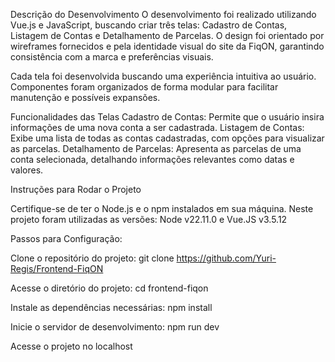 Descrição do Desenvolvimento O desenvolvimento foi realizado utilizando Vue.js e JavaScript, buscando criar três telas: Cadastro de Contas, Listagem de Contas e Detalhamento de Parcelas. O design foi orientado por wireframes fornecidos e pela identidade visual do site da FiqON, garantindo consistência com a marca e preferências visuais.

Cada tela foi desenvolvida buscando uma experiência intuitiva ao usuário. Componentes foram organizados de forma modular para facilitar manutenção e possíveis expansões.

Funcionalidades das Telas Cadastro de Contas: Permite que o usuário insira informações de uma nova conta a ser cadastrada. Listagem de Contas: Exibe uma lista de todas as contas cadastradas, com opções para visualizar as parcelas. Detalhamento de Parcelas: Apresenta as parcelas de uma conta selecionada, detalhando informações relevantes como datas e valores.

Instruções para Rodar o Projeto

Certifique-se de ter o Node.js e o npm instalados em sua máquina. Neste projeto foram utilizadas as versões: Node v22.11.0 e Vue.JS v3.5.12

Passos para Configuração:

Clone o repositório do projeto: git clone https://github.com/Yuri-Regis/Frontend-FiqON

Acesse o diretório do projeto: cd frontend-fiqon

Instale as dependências necessárias: npm install

Inicie o servidor de desenvolvimento: npm run dev

Acesse o projeto no localhost
